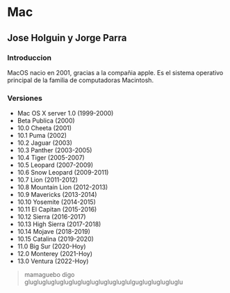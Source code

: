 # Mac
## Jose Holguin y Jorge Parra

### Introduccion
MacOS nacio en 2001, gracias a la compañia apple. Es el sistema operativo principal de la familia de computadoras Macintosh.

### Versiones
 - Mac OS X server 1.0 (1999-2000)
 - Beta Publica (2000)
 - 10.0 Cheeta (2001)
 - 10.1 Puma (2002)
 - 10.2 Jaguar (2003)
 - 10.3 Panther (2003-2005)
 - 10.4 Tiger (2005-2007)
 - 10.5 Leopard (2007-2009)
 - 10.6 Snow Leopard (2009-2011)
 - 10.7 Lion (2011-2012)
 - 10.8 Mountain Lion (2012-2013)
 - 10.9 Mavericks (2013-2014)
 - 10.10 Yosemite (2014-2015)
 - 10.11 El Capitan (2015-2016) 
 - 10.12 Sierra (2016-2017)
 - 10.13 High Sierra (2017-2018)
 - 10.14 Mojave (2018-2019)
 - 10.15 Catalina (2019-2020)
 - 11.0 Big Sur (2020-Hoy)
 - 12.0 Monterey (2021-Hoy)
 - 13.0 Ventura (2022-Hoy)

> mamaguebo digo gluglugluglugluglugluglugluglugluglulguglugluglugluglu